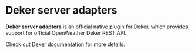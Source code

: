 # Deker server adapters

**Deker server adapters** is an official native plugin for [Deker](https://github.com/openweathermap/deker), 
which provides support for official OpenWeather Deker REST API.

Check out [Deker documentation](https://docs.deker.io) for more details.
